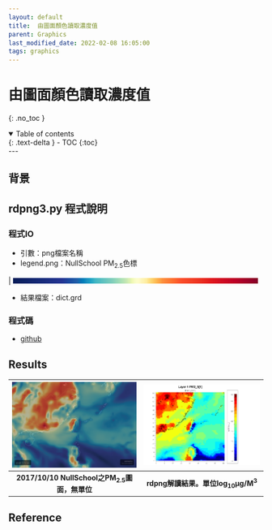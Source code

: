 ```yaml
---
layout: default
title:  由圖面顏色讀取濃度值
parent: Graphics
last_modified_date: 2022-02-08 16:05:00
tags: graphics 
---
```


# 由圖面顏色讀取濃度值
{: .no_toc }

<details open markdown="block">
  <summary>
    Table of contents
  </summary>
  {: .text-delta }
- TOC
{:toc}
</details>
---

## 背景


## rdpng3.py 程式說明
### 程式IO
- 引數：png檔案名稱
- legend.png：NullSchool PM<sub>2.5</sub>色標

| ![legend.png](https://github.com/sinotec2/Focus-on-Air-Quality/raw/main/assets/images/legend.png) 

- 結果檔案：dict.grd

### 程式碼
- [github](https://github.com/sinotec2/cmaq_relatives/blob/master/post/rdpng3.py)

## Results

| ![17101000.png](https://github.com/sinotec2/Focus-on-Air-Quality/raw/main/assets/images/17101000.png) | ![1710PM2_5.png](https://github.com/sinotec2/Focus-on-Air-Quality/raw/main/assets/images/1710PM2_5.png) |
|:--:|:--:|
| <b>2017/10/10 NullSchool之PM<sub>2.5</sub>圖面，無單位 </b>|<b>  rdpng解讀結果。單位log<sub>10</sub>&mu;g/M<sup>3</sup></b>|

## Reference
